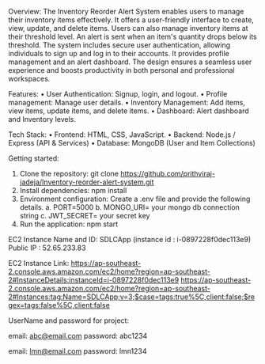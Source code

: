 Overview: 
The Inventory Reorder Alert System enables users to manage their inventory items effectively. It offers a user-friendly interface to create, view, update, and delete items. Users can also manage inventory items at their threshold level. An alert is sent when an item's quantity drops below its threshold. The system includes secure user authentication, allowing individuals to sign up and log in to their accounts. It provides profile management and an alert dashboard. The design ensures a seamless user experience and boosts productivity in both personal and professional workspaces.

Features:
•	User Authentication: Signup, login, and logout.
•	Profile management: Manage user details.
•	Inventory Management: Add items, view items, update items, and delete items.
•	Dashboard: Alert dashboard and Inventory levels.

Tech Stack:
•	Frontend: HTML, CSS, JavaScript.
•	Backend: Node.js / Express (API & Services)
•	Database: MongoDB (User and Item Collections)

Getting started:
1.	Clone the repository: git clone https://github.com/prithviraj-jadeja/Inventory-reorder-alert-system.git
2.	Install dependencies: npm install  
3.	Environment configuration: Create a .env file  and provide the following details. 
    a.	PORT=5000
    b.	MONGO_URI= your mongo db connection string
    c.	JWT_SECRET= your secret key
4.	Run the application: npm start

EC2 Instance Name and ID: 
SDLCApp (instance id : i-0897228f0dec113e9)
Public IP : 52.65.233.83

EC2 Instance Link: 
https://ap-southeast-2.console.aws.amazon.com/ec2/home?region=ap-southeast-2#InstanceDetails:instanceId=i-0897228f0dec113e9
https://ap-southeast-2.console.aws.amazon.com/ec2/home?region=ap-southeast-2#Instances:tag:Name=SDLCApp;v=3;$case=tags:true%5C,client:false;$regex=tags:false%5C,client:false

UserName and password for project:

email: abc@email.com
password: abc1234

email: lmn@email.com
password: lmn1234


